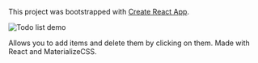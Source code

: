 This project was bootstrapped with [Create React App](https://github.com/facebook/create-react-app).

![Todo list demo](https://res.cloudinary.com/dffnnfo2w/image/upload/v1573850834/todolist_sdpv4a.gif)

Allows you to add items and delete them by clicking on them. Made with React and MaterializeCSS.
